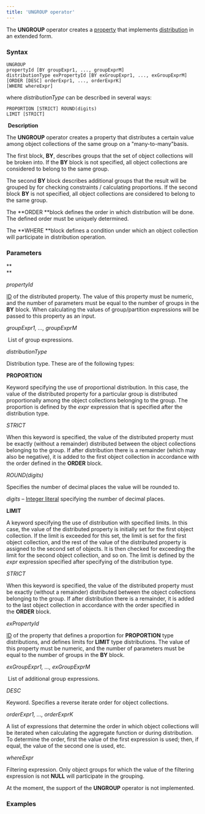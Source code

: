 ```yaml
---
title: 'UNGROUP operator'
---
```


The **UNGROUP** operator creates a [property](Properties.md) that implements [distribution](Distribution_UNGROUP_.md) in an extended form.

### Syntax

    UNGROUP 
    propertyId [BY groupExpr1, ..., groupExprM] 
    distributionType exPropertyId [BY exGroupExpr1, ..., exGroupExprM]
    [ORDER [DESC] orderExpr1, ..., orderExprK]
    [WHERE whereExpr]

where *distributionType* can be described in several ways:

    PROPORTION [STRICT] ROUND(digits)
    LIMIT [STRICT]

 **Description**

The **UNGROUP** operator creates a property that distributes a certain value among object collections of the same group on a "many-to-many"basis.

The first block, **BY**, describes groups that the set of object collections will be broken into. If the **BY** block is not specified, all object collections are considered to belong to the same group. 

The second **BY** block describes additional groups that the result will be grouped by for checking constraints / calculating proportions. If the second block **BY** is not specified, all object collections are considered to belong to the same group. 

The **ORDER **block defines the order in which distribution will be done. The defined order must be uniquely determined.

The **WHERE **block defines a condition under which an object collection will participate in distribution operation.

### Parameters

**  
**

*propertyId*

[ID](IDs.md#propertyid-broken) of the distributed property. The value of this property must be numeric, and the number of parameters must be equal to the number of groups in the **BY** block. When calculating the values of group/partition expressions will be passed to this property as an input.

*groupExpr1, ..., groupExprM*  

 List of group expressions. 

*distributionType*

Distribution type. These are of the following types:

**PROPORTION**

Keyword specifying the use of proportional distribution. In this case, the value of the distributed property for a particular group is distributed proportionally among the object collections belonging to the group. The proportion is defined by the *expr* expression that is specified after the distribution type.

*STRICT*

When this keyword is specified, the value of the distributed property must be exactly (without a remainder) distributed between the object collections belonging to the group. If after distribution there is a remainder (which may also be negative), it is added to the first object collection in accordance with the order defined in the **ORDER** block.

*ROUND(digits)*

Specifies the number of decimal places the value will be rounded to.

*digits* – [Integer literal](Literals.md#intliteral-broken) specifying the number of decimal places. 

**LIMIT**

A keyword specifying the use of distribution with specified limits. In this case, the value of the distributed property is initially set for the first object collection. If the limit is exceeded for this set, the limit is set for the first object collection, and the rest of the value of the distributed property is assigned to the second set of objects. It is then checked for exceeding the limit for the second object collection, and so on. The limit is defined by the *expr* expression specified after specifying of the distribution type.

*STRICT*

When this keyword is specified, the value of the distributed property must be exactly (without a remainder) distributed between the object collections belonging to the group. If after distribution there is a remainder, it is added to the last object collection in accordance with the order specified in the **ORDER** block.

*exPropertyId*

[ID](IDs.md#propertyid-broken) of the property that defines a proportion for **PROPORTION** type distributions, and defines limits for **LIMIT** type distributions. The value of this property must be numeric, and the number of parameters must be equal to the number of groups in the **BY** block. 

*exGroupExpr1, ..., exGroupExprM*  

 List of additional group expressions. 

*DESC*

Keyword. Specifies a reverse iterate order for object collections. 

*orderExpr1, ..., orderExprK*

A list of expressions that determine the order in which object collections will be iterated when calculating the aggregate function or during distribution. To determine the order, first the value of the first expression is used; then, if equal, the value of the second one is used, etc. 

*whereExpr*

Filtering expression. Only object groups for which the value of the filtering expression is not **NULL** will participate in the grouping.

At the moment, the support of the **UNGROUP** operator is not implemented.

### Examples
